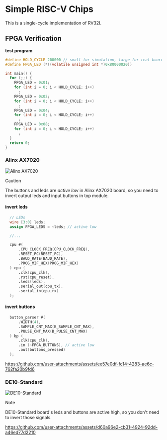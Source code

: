 # Simple RISC-V Chips

This is a single-cycle implementation of RV32I.

## FPGA Verification

**test program**

```c
#define HOLD_CYCLE 200000 // small for simulation, large for real board
#define FPGA_LED (*((volatile unsigned int *)0x80000020))

int main() {
  for (;;) {
    FPGA_LED = 0x01;
    for (int i = 0; i < HOLD_CYCLE; i++)
      ;
    FPGA_LED = 0x02;
    for (int i = 0; i < HOLD_CYCLE; i++)
      ;
    FPGA_LED = 0x04;
    for (int i = 0; i < HOLD_CYCLE; i++)
      ;
    FPGA_LED = 0x08;
    for (int i = 0; i < HOLD_CYCLE; i++)
      ;
  }
  return 0;
}
```

### Alinx AX7020

![Alinx AX7020](https://www.alinx.com/upload/image/20220823/AX7020.jpg)

> [!CAUTION]
> The buttons and leds are *active low* in Alinx AX7020 board, so you need to invert output leds and input buttons in top module.

#### invert leds

``` verilog
  // LEDs
  wire [3:0] leds;
  assign FPGA_LEDS = ~leds; // active low

  //...

  cpu #(
      .CPU_CLOCK_FREQ(CPU_CLOCK_FREQ),
      .RESET_PC(RESET_PC),
      .BAUD_RATE(BAUD_RATE),
      .PROG_MIF_HEX(PROG_MIF_HEX)
  ) cpu (
      .clk(cpu_clk),
      .rst(cpu_reset),
      .leds(leds),
      .serial_out(cpu_tx),
      .serial_in(cpu_rx)
  );
```

#### invert buttons

``` verilog
  button_parser #(
      .WIDTH(4),
      .SAMPLE_CNT_MAX(B_SAMPLE_CNT_MAX),
      .PULSE_CNT_MAX(B_PULSE_CNT_MAX)
  ) bp (
      .clk(cpu_clk),
      .in (~FPGA_BUTTONS), // active low
      .out(buttons_pressed)
  );
```

https://github.com/user-attachments/assets/ee57e0df-fc14-4283-ae6c-762fa20b9fd6

### DE10-Standard

![DE10-Standard](https://www.terasic.com.tw/attachment/archive/1105/image/45degree.jpg)

> [!NOTE]
> DE10-Standard board's leds and buttons are active high, so you don't need to invert those signals.

https://github.com/user-attachments/assets/d60a96e2-cb31-4924-92dd-a46ed77d2210
